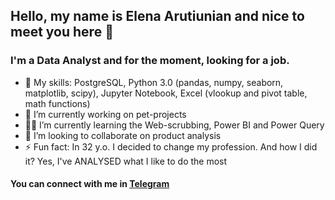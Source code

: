 ## Hello, my name is Elena Arutiunian and nice to meet you here 👋

### I'm a Data Analyst and for the moment, looking for a job. 

- 🦾 My skills: PostgreSQL, Python 3.0 (pandas, numpy, seaborn, matplotlib, scipy), Jupyter Notebook, Excel (vlookup and pivot table, math functions)
- 🔭 I’m currently working on pet-projects
- 👩‍🎓 I’m currently learning the Web-scrubbing, Power BI and Power Query
- 👯 I’m looking to collaborate on product analysis
- ⚡ Fun fact: In 32 y.o. I decided to change my profession. And how I did it? Yes, I've ANALYSED what I like to do the most
  
#### You can connect with me in [Telegram]('https://t.me/Elena_Arutiunian_1992')
